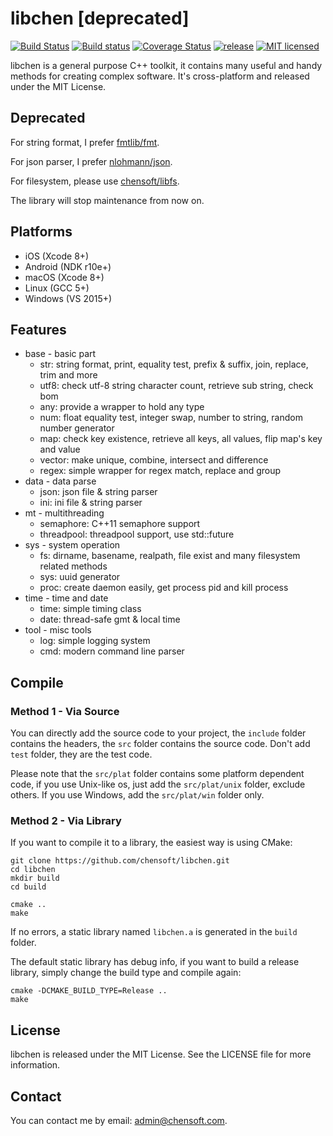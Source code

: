 # libchen [deprecated]

[![Build Status](https://img.shields.io/travis/chensoft/libchen.svg?logo=travis&label=iOS%20|%20Android%20|%20macOS%20|%20Linux)](https://travis-ci.org/chensoft/libchen)
[![Build status](https://img.shields.io/appveyor/ci/chensoft/libchen.svg?logo=appveyor&label=Windows)](https://ci.appveyor.com/project/chensoft/libchen)
[![Coverage Status](https://img.shields.io/codecov/c/github/chensoft/libchen.svg)](https://codecov.io/gh/chensoft/libchen)
[![release](https://img.shields.io/github/release/chensoft/libchen.svg?colorB=ff69b4)](https://github.com/chensoft/libchen/releases/latest)
[![MIT licensed](https://img.shields.io/badge/license-MIT-blue.svg)](https://raw.githubusercontent.com/chensoft/libchen/master/LICENSE)

libchen is a general purpose C++ toolkit, it contains many useful and handy methods for creating complex software. It's cross-platform and released under the MIT License.

## Deprecated

For string format, I prefer [fmtlib/fmt](https://github.com/fmtlib/fmt).

For json parser, I prefer [nlohmann/json](https://github.com/nlohmann/json).

For filesystem, please use [chensoft/libfs](https://github.com/chensoft/libfs).

The library will stop maintenance from now on.

## Platforms

* iOS (Xcode 8+)
* Android (NDK r10e+)
* macOS (Xcode 8+)
* Linux (GCC 5+)
* Windows (VS 2015+)

## Features

* base - basic part
    * str: string format, print, equality test, prefix & suffix, join, replace, trim and more
    * utf8: check utf-8 string character count, retrieve sub string, check bom
    * any: provide a wrapper to hold any type
    * num: float equality test, integer swap, number to string, random number generator
    * map: check key existence, retrieve all keys, all values, flip map's key and value
    * vector: make unique, combine, intersect and difference
    * regex: simple wrapper for regex match, replace and group
* data - data parse
	* json: json file & string parser
	* ini: ini file & string parser
* mt - multithreading
	* semaphore: C++11 semaphore support
	* threadpool: threadpool support, use std::future
* sys - system operation
	* fs: dirname, basename, realpath, file exist and many filesystem related methods
	* sys: uuid generator
	* proc: create daemon easily, get process pid and kill process
* time - time and date
	* time: simple timing class
	* date: thread-safe gmt & local time
* tool - misc tools
	* log: simple logging system
	* cmd: modern command line parser

## Compile

### Method 1 - Via Source

You can directly add the source code to your project, the `include` folder contains the headers, the `src` folder contains the source code. Don't add `test` folder, they are the test code.

Please note that the `src/plat` folder contains some platform dependent code, if you use Unix-like os, just add the `src/plat/unix` folder, exclude others. If you use Windows, add the `src/plat/win` folder only.

### Method 2 - Via Library

If you want to compile it to a library, the easiest way is using CMake:

```
git clone https://github.com/chensoft/libchen.git
cd libchen
mkdir build
cd build

cmake ..
make
```

If no errors, a static library named `libchen.a` is generated in the `build` folder.

The default static library has debug info, if you want to build a release library, simply change the build type and compile again:

```
cmake -DCMAKE_BUILD_TYPE=Release ..
make
```

## License

libchen is released under the MIT License. See the LICENSE file for more information.

## Contact

You can contact me by email: admin@chensoft.com.
